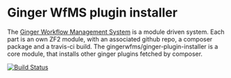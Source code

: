 Ginger WfMS plugin installer
============================

The [Ginger Workflow Management System](https://github.com/gingerwfms/ginger-wfms) is a module driven system.
Each part is an own ZF2 module, with an associated github repo, a composer package and a travis-ci build.
The gingerwfms/ginger-plugin-installer is a core module, that installs other ginger plugins fetched by composer.

[![Build Status](https://travis-ci.org/gingerwfms/ginger-plugin-installer.png?branch=master)](https://travis-ci.org/gingerwfms/ginger-plugin-installer)
